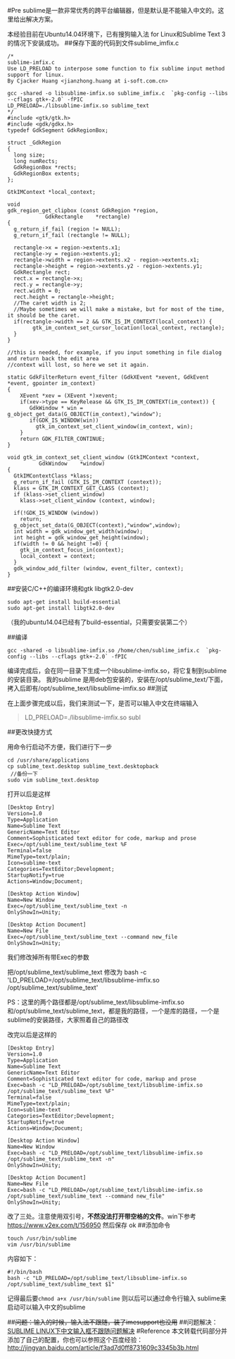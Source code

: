 #Pre
sublime是一款非常优秀的跨平台编辑器，但是默认是不能输入中文的。这里给出解决方案。

本经验目前在Ubuntu14.04环境下，已有搜狗输入法 for Linux和Sublime Text 3的情况下安装成功。
##保存下面的代码到文件sublime_imfix.c
```
/*
sublime-imfix.c
Use LD_PRELOAD to interpose some function to fix sublime input method support for linux.
By Cjacker Huang <jianzhong.huang at i-soft.com.cn>

gcc -shared -o libsublime-imfix.so sublime_imfix.c  `pkg-config --libs --cflags gtk+-2.0` -fPIC
LD_PRELOAD=./libsublime-imfix.so sublime_text
*/
#include <gtk/gtk.h>
#include <gdk/gdkx.h>
typedef GdkSegment GdkRegionBox;

struct _GdkRegion
{
  long size;
  long numRects;
  GdkRegionBox *rects;
  GdkRegionBox extents;
};

GtkIMContext *local_context;

void
gdk_region_get_clipbox (const GdkRegion *region,
            GdkRectangle    *rectangle)
{
  g_return_if_fail (region != NULL);
  g_return_if_fail (rectangle != NULL);

  rectangle->x = region->extents.x1;
  rectangle->y = region->extents.y1;
  rectangle->width = region->extents.x2 - region->extents.x1;
  rectangle->height = region->extents.y2 - region->extents.y1;
  GdkRectangle rect;
  rect.x = rectangle->x;
  rect.y = rectangle->y;
  rect.width = 0;
  rect.height = rectangle->height; 
  //The caret width is 2; 
  //Maybe sometimes we will make a mistake, but for most of the time, it should be the caret.
  if(rectangle->width == 2 && GTK_IS_IM_CONTEXT(local_context)) {
        gtk_im_context_set_cursor_location(local_context, rectangle);
  }
}

//this is needed, for example, if you input something in file dialog and return back the edit area
//context will lost, so here we set it again.

static GdkFilterReturn event_filter (GdkXEvent *xevent, GdkEvent *event, gpointer im_context)
{
    XEvent *xev = (XEvent *)xevent;
    if(xev->type == KeyRelease && GTK_IS_IM_CONTEXT(im_context)) {
       GdkWindow * win = g_object_get_data(G_OBJECT(im_context),"window");
       if(GDK_IS_WINDOW(win))
         gtk_im_context_set_client_window(im_context, win);
    }
    return GDK_FILTER_CONTINUE;
}

void gtk_im_context_set_client_window (GtkIMContext *context,
          GdkWindow    *window)
{
  GtkIMContextClass *klass;
  g_return_if_fail (GTK_IS_IM_CONTEXT (context));
  klass = GTK_IM_CONTEXT_GET_CLASS (context);
  if (klass->set_client_window)
    klass->set_client_window (context, window);

  if(!GDK_IS_WINDOW (window))
    return;
  g_object_set_data(G_OBJECT(context),"window",window);
  int width = gdk_window_get_width(window);
  int height = gdk_window_get_height(window);
  if(width != 0 && height !=0) {
    gtk_im_context_focus_in(context);
    local_context = context;
  }
  gdk_window_add_filter (window, event_filter, context); 
}
```

##安装C/C++的编译环境和gtk libgtk2.0-dev
```
sudo apt-get install build-essential
sudo apt-get install libgtk2.0-dev
```
（我的ubuntu14.04已经有了build-essential，只需要安装第二个）

##编译
```
gcc -shared -o libsublime-imfix.so /home/chen/sublime_imfix.c  `pkg-config --libs --cflags gtk+-2.0` -fPIC
```
编译完成后，会在同一目录下生成一个libsublime-imfix.so，将它复制到sublime的安装目录。
我的sublime 是用deb包安装的，安装在/opt/sublime_text/下面，拷入后即有/opt/sublime_text/libsublime-imfix.so
##测试

在上面步骤完成以后，我们来测试一下，是否可以输入中文在终端输入

>LD_PRELOAD=./libsublime-imfix.so subl

##更改快捷方式

用命令行启动不方便，我们进行下一步
```
cd /usr/share/applications
cp sublime_text.desktop sublime_text.desktopback
 //备份一下
sudo vim sublime_text.desktop
```
打开以后是这样
```
[Desktop Entry]
Version=1.0
Type=Application
Name=Sublime Text
GenericName=Text Editor
Comment=Sophisticated text editor for code, markup and prose
Exec=/opt/sublime_text/sublime_text %F
Terminal=false
MimeType=text/plain;
Icon=sublime-text
Categories=TextEditor;Development;
StartupNotify=true
Actions=Window;Document;

[Desktop Action Window]
Name=New Window
Exec=/opt/sublime_text/sublime_text -n
OnlyShowIn=Unity;

[Desktop Action Document]
Name=New File
Exec=/opt/sublime_text/sublime_text --command new_file
OnlyShowIn=Unity;
```
我们修改掉所有带Exec的参数

把/opt/sublime_text/sublime_text 修改为 bash -c 'LD_PRELOAD=/opt/sublime_text/libsublime-imfix.so /opt/sublime_text/sublime_text'

PS：这里的两个路径都是/opt/sublime_text/libsublime-imfix.so和/opt/sublime_text/sublime_text，都是我的路径，一个是库的路径，一个是sublime的安装路径，大家照着自己的路径改

改完以后是这样的
```
[Desktop Entry]
Version=1.0
Type=Application
Name=Sublime Text
GenericName=Text Editor
Comment=Sophisticated text editor for code, markup and prose
Exec=bash -c "LD_PRELOAD=/opt/sublime_text/libsublime-imfix.so /opt/sublime_text/sublime_text %F"
Terminal=false
MimeType=text/plain;
Icon=sublime-text
Categories=TextEditor;Development;
StartupNotify=true
Actions=Window;Document;

[Desktop Action Window]
Name=New Window
Exec=bash -c "LD_PRELOAD=/opt/sublime_text/libsublime-imfix.so /opt/sublime_text/sublime_text -n"
OnlyShowIn=Unity;

[Desktop Action Document]
Name=New File
Exec=bash -c "LD_PRELOAD=/opt/sublime_text/libsublime-imfix.so /opt/sublime_text/sublime_text --command new_file"
OnlyShowIn=Unity;
```
改了三处。注意使用双引号，**不然没法打开带空格的文件**。win下参考
https://www.v2ex.com/t/156950
然后保存
ok
##添加命令
```
touch /usr/bin/sublime
vim /usr/bin/sublime
```
内容如下：
```
#!/bin/bash
bash -c "LD_PRELOAD=/opt/sublime_text/libsublime-imfix.so /opt/sublime_text/sublime_text $1"
```
记得最后要`chmod a+x /usr/bin/sublime`
则以后可以通过命令行输入  sublime来启动可以输入中文的sublime

##~~问题：输入的时候，输入法不跟随，装了imesupport也没用~~
##问题解决：
[SUBLIME LINUX下中文输入框不跟随问题解决](http://www.findspace.name/res/1223)
#Reference
本文转载代码部分并添加了自己的配置，你也可以参照这个百度经验：
http://jingyan.baidu.com/article/f3ad7d0ff8731609c3345b3b.html

